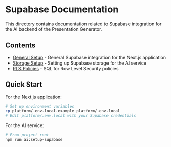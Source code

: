 # Supabase Documentation

This directory contains documentation related to Supabase integration for the AI backend of the Presentation Generator.

## Contents

- [General Setup](../../platform/docs/supabase-setup.md) - General Supabase integration for the Next.js application
- [Storage Setup](./storage-setup.md) - Setting up Supabase storage for the AI service
- [RLS Policies](./rls-policies.sql) - SQL for Row Level Security policies

## Quick Start

For the Next.js application:
```bash
# Set up environment variables
cp platform/.env.local.example platform/.env.local
# Edit platform/.env.local with your Supabase credentials
```

For the AI service:
```bash
# From project root
npm run ai:setup-supabase
``` 